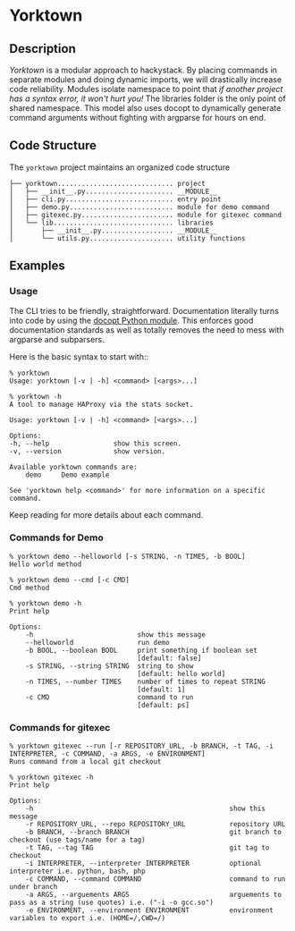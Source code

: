 # Yorktown

## Description

*Yorktown* is a modular approach to hackystack. By placing commands in separate modules and doing dynamic imports, we will drastically increase code reliability. Modules isolate namespace to point that *if another project has a syntax error, it won't hurt you!* The libraries folder is the only point of shared namespace. This model also uses docopt to dynamically generate command arguments without fighting with argparse for hours on end.

## Code Structure

The `yorktown` project maintains an organized code structure

    ├── yorktown............................. project
    │   ├── __init__.py...................... __MODULE__
    │   ├── cli.py........................... entry point
    │   ├── demo.py.......................... module for demo command
    │   ├── gitexec.py....................... module for gitexec command
    │   └── lib.............................. libraries
    │       ├── __init__.py.................. __MODULE__
    │       └── utils.py..................... utility functions

## Examples

### Usage

The CLI tries to be friendly, straightforward. Documentation literally turns into code by using the [docopt Python module](https://pypi.python.org/pypi/docopt). This enforces good documentation standards as well as totally removes the need to mess with argparse and subparsers.

Here is the basic syntax to start with::

    % yorktown
    Usage: yorktown [-v | -h] <command> [<args>...]

    % yorktown -h
    A tool to manage HAProxy via the stats socket.

    Usage: yorktown [-v | -h] <command> [<args>...]

    Options:
    -h, --help                show this screen.
    -v, --version             show version.

    Available yorktown commands are:
        demo     Demo example

    See 'yorktown help <command>' for more information on a specific command.

Keep reading for more details about each command.

### Commands for Demo

    % yorktown demo --helloworld [-s STRING, -n TIMES, -b BOOL]
    Hello world method

    % yorktown demo --cmd [-c CMD]
    Cmd method

    % yorktown demo -h
    Print help

    Options:
        -h                          show this message
        --helloworld                run demo
        -b BOOL, --boolean BOOL     print something if boolean set
                                    [default: false]
        -s STRING, --string STRING  string to show
                                    [default: hello world]
        -n TIMES, --number TIMES    number of times to repeat STRING
                                    [default: 1]
        -c CMD                      command to run
                                    [default: ps]


### Commands for gitexec

    % yorktown gitexec --run [-r REPOSITORY_URL, -b BRANCH, -t TAG, -i INTERPRETER, -c COMMAND, -a ARGS, -e ENVIRONMENT]
    Runs command from a local git checkout

    % yorktown gitexec -h
    Print help

    Options:
        -h                                                 show this message
        -r REPOSITORY_URL, --repo REPOSITORY_URL           repository URL
        -b BRANCH, --branch BRANCH                         git branch to checkout (use tags/name for a tag)
        -t TAG, --tag TAG                                  git tag to checkout
        -i INTERPRETER, --interpreter INTERPRETER          optional interpreter i.e. python, bash, php
        -c COMMAND, --command COMMAND                      command to run under branch
        -a ARGS, --arguements ARGS                         arguements to pass as a string (use quotes) i.e. ("-i -o gcc.so")
        -e ENVIRONMENT, --environment ENVIRONMENT          environment variables to export i.e. (HOME=/,CWD=/)
